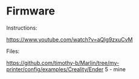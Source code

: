 # Firmware

Instructions:

https://www.youtube.com/watch?v=aQIg9zxuCvM

Files:

https://github.com/timothy-b/Marlin/tree/my-printer/config/examples/Creality/Ender 5 - mine

